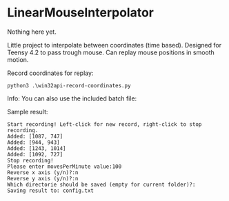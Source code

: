 # LinearMouseInterpolator
 
Nothing here yet. 

Little project to interpolate between coordinates (time based). Designed for Teensy 4.2 to pass trough mouse. Can replay mouse positions in smooth motion. 


Record coordinates for replay:
```
python3 .\win32api-record-coordinates.py
```
Info: You can also use the included batch file:

Sample result:
```
Start recording! Left-click for new record, right-click to stop recording.
Added: [1087, 747]
Added: [944, 943]
Added: [1243, 1014]
Added: [1092, 727]
Stop recording!
Please enter movesPerMinute value:100
Reverse x axis (y/n)?:n
Reverse y axis (y/n)?:n
Which directorie should be saved (empty for current folder)?:
Saving result to: config.txt
```
